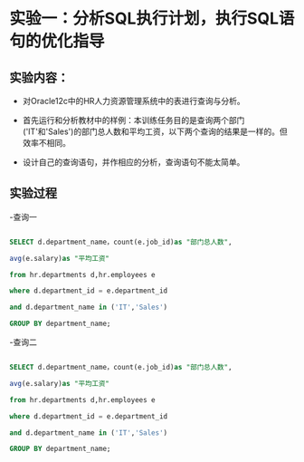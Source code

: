 # 实验一：分析SQL执行计划，执行SQL语句的优化指导



## 实验内容：

- 对Oracle12c中的HR人力资源管理系统中的表进行查询与分析。

- 首先运行和分析教材中的样例：本训练任务目的是查询两个部门('IT'和'Sales')的部门总人数和平均工资，以下两个查询的结果是一样的。但效率不相同。

- 设计自己的查询语句，并作相应的分析，查询语句不能太简单。



## 实验过程



-查询一



```SQL

SELECT d.department_name，count(e.job_id)as "部门总人数",

avg(e.salary)as "平均工资"

from hr.departments d,hr.employees e

where d.department_id = e.department_id

and d.department_name in ('IT','Sales')

GROUP BY department_name;

```

-查询二

```SQL

SELECT d.department_name，count(e.job_id)as "部门总人数",

avg(e.salary)as "平均工资"

from hr.departments d,hr.employees e

where d.department_id = e.department_id

and d.department_name in ('IT','Sales')

GROUP BY department_name;

```
